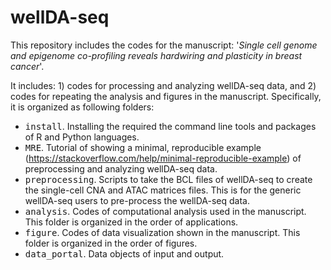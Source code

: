 # wellDA-seq

This repository includes the codes for the manuscript: '*Single cell genome and epigenome co-profiling reveals hardwiring and plasticity in breast cancer*'. 

It includes: 1) codes for processing and analyzing wellDA-seq data, and 2) codes for repeating the analysis and figures in the manuscript. Specifically, it is organized as following folders: 

- <kbd>install</kbd>. Installing the required the command line tools and packages of R and Python languages. 
- <kbd>MRE</kbd>. Tutorial of showing a minimal, reproducible example (https://stackoverflow.com/help/minimal-reproducible-example) of preprocessing and analyzing wellDA-seq data. 
- <kbd>preprocessing</kbd>. Scripts to take the BCL files of wellDA-seq to create the single-cell CNA and ATAC matrices files. This is for the generic wellDA-seq users to pre-process the wellDA-seq data.
- <kbd>analysis</kbd>. Codes of computational analysis used in the manuscript. This folder is organized in the order of applications. 
- <kbd>figure</kbd>. Codes of data visualization shown in the manuscript. This folder is organized in the order of figures. 
- <kbd>data_portal</kbd>. Data objects of input and output. 
